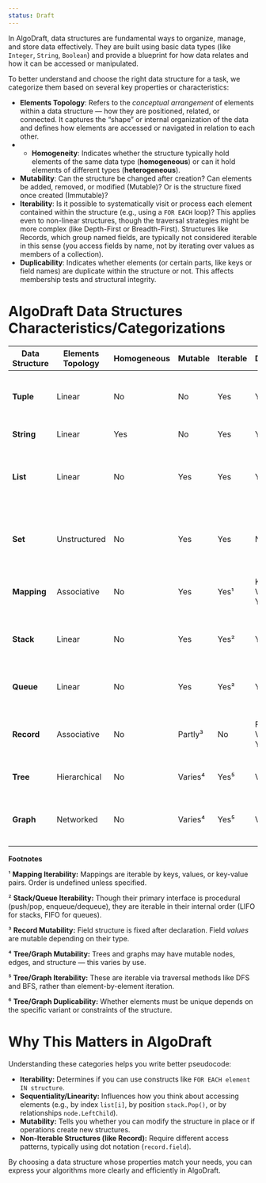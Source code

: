 ```yaml
---
status: Draft
---
```

In AlgoDraft, data structures are fundamental ways to organize, manage, and store data effectively. They are built using basic data types (like `Integer`, `String`, `Boolean`) and provide a blueprint for how data relates and how it can be accessed or manipulated.

To better understand and choose the right data structure for a task, we categorize them based on several key properties or characteristics:

*  **Elements Topology**: Refers to the _conceptual arrangement_ of elements within a data structure — how they are positioned, related, or connected. It captures the “shape” or internal organization of the data and defines how elements are accessed or navigated in relation to each other.
* * **Homogeneity**: Indicates whether the structure typically hold elements of the same data type (**homogeneous**) or can it hold elements of different types (**heterogeneous**).
* **Mutability**: Can the structure be changed after creation? Can elements be added, removed, or modified (Mutable)? Or is the structure fixed once created (Immutable)?
* **Iterability**: Is it possible to systematically visit or process each element contained within the structure (e.g., using a `FOR EACH` loop)? This applies even to non-linear structures, though the traversal strategies might be more complex (like Depth-First or Breadth-First). Structures like Records, which group named fields, are typically not considered iterable in this sense (you access fields by name, not by iterating over values as members of a collection).
* **Duplicability**: Indicates whether elements (or certain parts, like keys or field names) are duplicate within the structure or not. This affects membership tests and structural integrity.

# **AlgoDraft Data Structures Characteristics/Categorizations**

|Data Structure|Elements Topology|Homogeneous|Mutable|Iterable|Duplicable|Primary Use Case|
|---|---|---|---|---|---|---|
|**Tuple**|Linear|No|No|Yes|Yes|Grouping a fixed number of related, ordered items.|
|**String**|Linear|Yes|No|Yes|Yes|Representing textual data.|
|**List**|Linear|No|Yes|Yes|Yes|Storing sequences where order matters, random access.|
|**Set**|Unstructured|No|Yes|Yes|No|Storing unique items, checking membership quickly.|
|**Mapping**|Associative|No|Yes|Yes¹|Keys: No  <br>Values: Yes|Associating unique keys with arbitrary values.|
|**Stack**|Linear|No|Yes|Yes²|Yes|Processing items in reverse order of arrival.|
|**Queue**|Linear|No|Yes|Yes²|Yes|Processing items in order of arrival.|
|**Record**|Associative|No|Partly³|No|Fields: No  <br>Values: Yes|Grouping related data under specific names.|
|**Tree**|Hierarchical|No|Varies⁴|Yes⁵|Varies⁶|Representing hierarchical relationships.|
|**Graph**|Networked|No|Varies⁴|Yes⁵|Varies⁶|Representing complex relationships and networks.|

**Footnotes**

¹ **Mapping Iterability:** Mappings are iterable by keys, values, or key-value pairs. Order is undefined unless specified.

² **Stack/Queue Iterability:** Though their primary interface is procedural (push/pop, enqueue/dequeue), they are iterable in their internal order (LIFO for stacks, FIFO for queues).

³ **Record Mutability:** Field structure is fixed after declaration. Field _values_ are mutable depending on their type.

⁴ **Tree/Graph Mutability:** Trees and graphs may have mutable nodes, edges, and structure — this varies by use.

⁵ **Tree/Graph Iterability:** These are iterable via traversal methods like DFS and BFS, rather than element-by-element iteration.

⁶ **Tree/Graph Duplicability:** Whether elements must be unique depends on the specific variant or constraints of the structure.

# **Why This Matters in AlgoDraft**

Understanding these categories helps you write better pseudocode:

*   **Iterability:** Determines if you can use constructs like `FOR EACH element IN structure`.
*   **Sequentiality/Linearity:** Influences how you think about accessing elements (e.g., by index `list[i]`, by position `stack.Pop()`, or by relationships `node.LeftChild`).
*   **Mutability:** Tells you whether you can modify the structure in place or if operations create new structures.
*   **Non-Iterable Structures (like Record):** Require different access patterns, typically using dot notation (`record.field`).

By choosing a data structure whose properties match your needs, you can express your algorithms more clearly and efficiently in AlgoDraft.